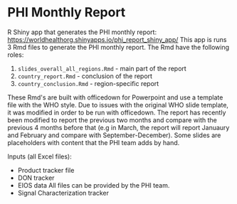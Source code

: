 # PHI Monthly Report

R Shiny app that generates the PHI monthly report: https://worldhealthorg.shinyapps.io/phi_report_shiny_app/ 
This app is runs 3 Rmd files to generate the PHI monthly report. The Rmd have the following roles:

1. `slides_overall_all_regions.Rmd` - main part of the report
2. `country_report.Rmd` - conclusion of the report
3. `country_conclusion.Rmd` - region-specific report


These Rmd's are built with officedown for Powerpoint and use a template file with the WHO style. Due to issues with the original WHO slide template, it was modified in order to be run with officedown.
The report has recently been modified to report the previous two months and compare with the previous 4 months before that (e.g in March, the report will report Januaury and February and compare with September-December). Some slides are placeholders with content that the PHI team adds by hand.

Inputs (all Excel files):
* Product tracker file
* DON tracker
* EIOS data All files can be provided by the PHI team.
* Signal Characterization tracker

